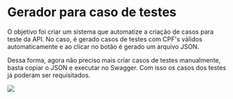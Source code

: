 # Gerador para caso de testes

O objetivo foi criar um sistema que automatize a criação de casos para teste da API. 
No caso, é gerado casos de testes com CPF's válidos automaticamente e ao clicar no botão é gerado um arquivo JSON.

Dessa forma, agora não preciso mais criar casos de testes manualmente, basta copiar o JSON e executar no Swagger. Com isso os casos dos testes já poderam ser requisitados.

![](https://media.discordapp.net/attachments/721023119074000897/976834291008942110/unknown.png?width=886&height=426)
